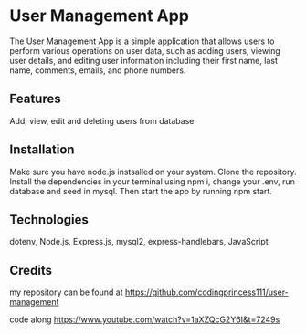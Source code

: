 # User Management App

The User Management App is a simple application that allows users to perform various operations on user data, such as adding users, viewing user details, and editing user information including their first name, last name, comments, emails, and phone numbers.

## Features

Add, view, edit and deleting users from database

## Installation

Make sure you have node.js instsalled on your system. Clone the repository. Install the dependencies in your terminal using npm i, change your .env, run database and seed in mysql. Then start the app by running npm start. 

## Technologies

dotenv, Node.js, Express.js, mysql2, express-handlebars, JavaScript

## Credits 

my repository can be found at https://github.com/codingprincess111/user-management

code along https://www.youtube.com/watch?v=1aXZQcG2Y6I&t=7249s
